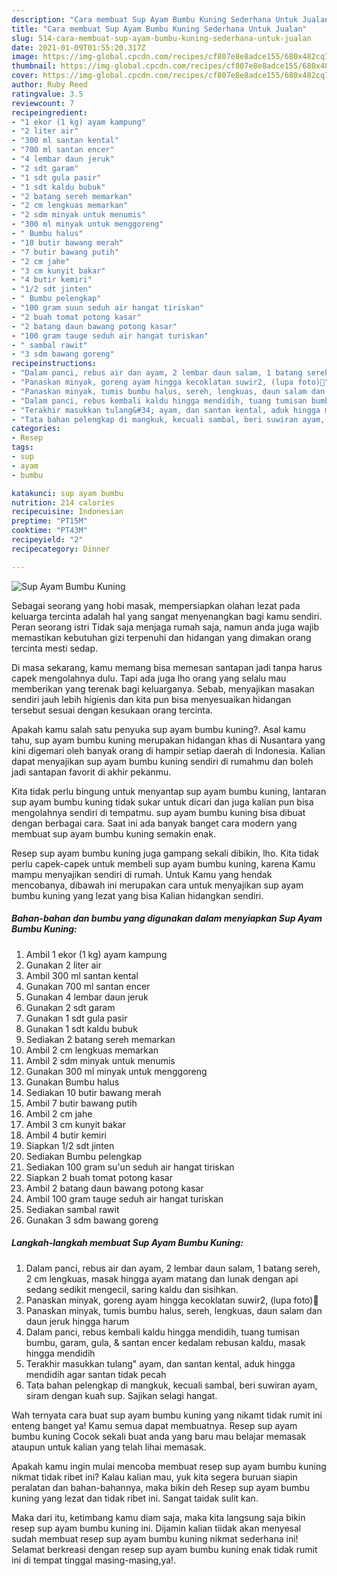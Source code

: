 ```yaml
---
description: "Cara membuat Sup Ayam Bumbu Kuning Sederhana Untuk Jualan"
title: "Cara membuat Sup Ayam Bumbu Kuning Sederhana Untuk Jualan"
slug: 514-cara-membuat-sup-ayam-bumbu-kuning-sederhana-untuk-jualan
date: 2021-01-09T01:55:20.317Z
image: https://img-global.cpcdn.com/recipes/cf807e8e8adce155/680x482cq70/sup-ayam-bumbu-kuning-foto-resep-utama.jpg
thumbnail: https://img-global.cpcdn.com/recipes/cf807e8e8adce155/680x482cq70/sup-ayam-bumbu-kuning-foto-resep-utama.jpg
cover: https://img-global.cpcdn.com/recipes/cf807e8e8adce155/680x482cq70/sup-ayam-bumbu-kuning-foto-resep-utama.jpg
author: Ruby Reed
ratingvalue: 3.5
reviewcount: 7
recipeingredient:
- "1 ekor (1 kg) ayam kampung"
- "2 liter air"
- "300 ml santan kental"
- "700 ml santan encer"
- "4 lembar daun jeruk"
- "2 sdt garam"
- "1 sdt gula pasir"
- "1 sdt kaldu bubuk"
- "2 batang sereh memarkan"
- "2 cm lengkuas memarkan"
- "2 sdm minyak untuk menumis"
- "300 ml minyak untuk menggoreng"
- " Bumbu halus"
- "10 butir bawang merah"
- "7 butir bawang putih"
- "2 cm jahe"
- "3 cm kunyit bakar"
- "4 butir kemiri"
- "1/2 sdt jinten"
- " Bumbu pelengkap"
- "100 gram suun seduh air hangat tiriskan"
- "2 buah tomat potong kasar"
- "2 batang daun bawang potong kasar"
- "100 gram tauge seduh air hangat turiskan"
- " sambal rawit"
- "3 sdm bawang goreng"
recipeinstructions:
- "Dalam panci, rebus air dan ayam, 2 lembar daun salam, 1 batang sereh, 2 cm lengkuas, masak hingga ayam matang dan lunak dengan api sedang sedikit mengecil, saring kaldu dan sisihkan."
- "Panaskan minyak, goreng ayam hingga kecoklatan suwir2, (lupa foto)🙏"
- "Panaskan minyak, tumis bumbu halus, sereh, lengkuas, daun salam dan daun jeruk hingga harum"
- "Dalam panci, rebus kembali kaldu hingga mendidih, tuang tumisan bumbu, garam, gula, &amp; santan encer kedalam rebusan kaldu, masak hingga mendidih"
- "Terakhir masukkan tulang&#34; ayam, dan santan kental, aduk hingga mendidih agar santan tidak pecah"
- "Tata bahan pelengkap di mangkuk, kecuali sambal, beri suwiran ayam, siram dengan kuah sup. Sajikan selagi hangat."
categories:
- Resep
tags:
- sup
- ayam
- bumbu

katakunci: sup ayam bumbu 
nutrition: 214 calories
recipecuisine: Indonesian
preptime: "PT15M"
cooktime: "PT43M"
recipeyield: "2"
recipecategory: Dinner

---
```



![Sup Ayam Bumbu Kuning](https://img-global.cpcdn.com/recipes/cf807e8e8adce155/680x482cq70/sup-ayam-bumbu-kuning-foto-resep-utama.jpg)

Sebagai seorang yang hobi masak, mempersiapkan olahan lezat pada keluarga tercinta adalah hal yang sangat menyenangkan bagi kamu sendiri. Peran seorang istri Tidak saja menjaga rumah saja, namun anda juga wajib memastikan kebutuhan gizi terpenuhi dan hidangan yang dimakan orang tercinta mesti sedap.

Di masa  sekarang, kamu memang bisa memesan santapan jadi tanpa harus capek mengolahnya dulu. Tapi ada juga lho orang yang selalu mau memberikan yang terenak bagi keluarganya. Sebab, menyajikan masakan sendiri jauh lebih higienis dan kita pun bisa menyesuaikan hidangan tersebut sesuai dengan kesukaan orang tercinta. 



Apakah kamu salah satu penyuka sup ayam bumbu kuning?. Asal kamu tahu, sup ayam bumbu kuning merupakan hidangan khas di Nusantara yang kini digemari oleh banyak orang di hampir setiap daerah di Indonesia. Kalian dapat menyajikan sup ayam bumbu kuning sendiri di rumahmu dan boleh jadi santapan favorit di akhir pekanmu.

Kita tidak perlu bingung untuk menyantap sup ayam bumbu kuning, lantaran sup ayam bumbu kuning tidak sukar untuk dicari dan juga kalian pun bisa mengolahnya sendiri di tempatmu. sup ayam bumbu kuning bisa dibuat dengan berbagai cara. Saat ini ada banyak banget cara modern yang membuat sup ayam bumbu kuning semakin enak.

Resep sup ayam bumbu kuning juga gampang sekali dibikin, lho. Kita tidak perlu capek-capek untuk membeli sup ayam bumbu kuning, karena Kamu mampu menyajikan sendiri di rumah. Untuk Kamu yang hendak mencobanya, dibawah ini merupakan cara untuk menyajikan sup ayam bumbu kuning yang lezat yang bisa Kalian hidangkan sendiri.

<!--inarticleads1-->

##### Bahan-bahan dan bumbu yang digunakan dalam menyiapkan Sup Ayam Bumbu Kuning:

1. Ambil 1 ekor (1 kg) ayam kampung
1. Gunakan 2 liter air
1. Ambil 300 ml santan kental
1. Gunakan 700 ml santan encer
1. Gunakan 4 lembar daun jeruk
1. Gunakan 2 sdt garam
1. Gunakan 1 sdt gula pasir
1. Gunakan 1 sdt kaldu bubuk
1. Sediakan 2 batang sereh memarkan
1. Ambil 2 cm lengkuas memarkan
1. Ambil 2 sdm minyak untuk menumis
1. Gunakan 300 ml minyak untuk menggoreng
1. Gunakan  Bumbu halus
1. Sediakan 10 butir bawang merah
1. Ambil 7 butir bawang putih
1. Ambil 2 cm jahe
1. Ambil 3 cm kunyit bakar
1. Ambil 4 butir kemiri
1. Siapkan 1/2 sdt jinten
1. Sediakan  Bumbu pelengkap
1. Sediakan 100 gram su&#39;un seduh air hangat tiriskan
1. Siapkan 2 buah tomat potong kasar
1. Ambil 2 batang daun bawang potong kasar
1. Ambil 100 gram tauge seduh air hangat turiskan
1. Sediakan  sambal rawit
1. Gunakan 3 sdm bawang goreng




<!--inarticleads2-->

##### Langkah-langkah membuat Sup Ayam Bumbu Kuning:

1. Dalam panci, rebus air dan ayam, 2 lembar daun salam, 1 batang sereh, 2 cm lengkuas, masak hingga ayam matang dan lunak dengan api sedang sedikit mengecil, saring kaldu dan sisihkan.
1. Panaskan minyak, goreng ayam hingga kecoklatan suwir2, (lupa foto)🙏
1. Panaskan minyak, tumis bumbu halus, sereh, lengkuas, daun salam dan daun jeruk hingga harum
1. Dalam panci, rebus kembali kaldu hingga mendidih, tuang tumisan bumbu, garam, gula, &amp; santan encer kedalam rebusan kaldu, masak hingga mendidih
1. Terakhir masukkan tulang&#34; ayam, dan santan kental, aduk hingga mendidih agar santan tidak pecah
1. Tata bahan pelengkap di mangkuk, kecuali sambal, beri suwiran ayam, siram dengan kuah sup. Sajikan selagi hangat.




Wah ternyata cara buat sup ayam bumbu kuning yang nikamt tidak rumit ini enteng banget ya! Kamu semua dapat membuatnya. Resep sup ayam bumbu kuning Cocok sekali buat anda yang baru mau belajar memasak ataupun untuk kalian yang telah lihai memasak.

Apakah kamu ingin mulai mencoba membuat resep sup ayam bumbu kuning nikmat tidak ribet ini? Kalau kalian mau, yuk kita segera buruan siapin peralatan dan bahan-bahannya, maka bikin deh Resep sup ayam bumbu kuning yang lezat dan tidak ribet ini. Sangat taidak sulit kan. 

Maka dari itu, ketimbang kamu diam saja, maka kita langsung saja bikin resep sup ayam bumbu kuning ini. Dijamin kalian tiidak akan menyesal sudah membuat resep sup ayam bumbu kuning nikmat sederhana ini! Selamat berkreasi dengan resep sup ayam bumbu kuning enak tidak rumit ini di tempat tinggal masing-masing,ya!.

